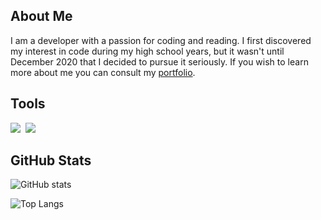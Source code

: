 
## About Me

I am a developer with a passion for coding and reading. I first discovered my interest in code during my high school years, but it wasn't until December 2020 that I decided to pursue it seriously. If you wish to learn more about me you can consult my [portfolio](https://www.grimbert.net).

## Tools
<img src="https://skillicons.dev/icons?i=linux,docker,cloudflare,nginx"/>&nbsp;&nbsp;<img src="https://skillicons.dev/icons?i=redis,postgresql,mysql,git,idea,tailwind"/>

## GitHub Stats

![GitHub stats](https://github-readme-stats.vercel.app/api?username=Buco7854&show_icons=true&theme=dracula)

![Top Langs](https://github-readme-stats-one-bice.vercel.app/api/top-langs/?username=buco7854&langs_count=10&layout=compact&theme=dracula&role=OWNER,ORGANIZATION_MEMBER,COLLABORATOR)

